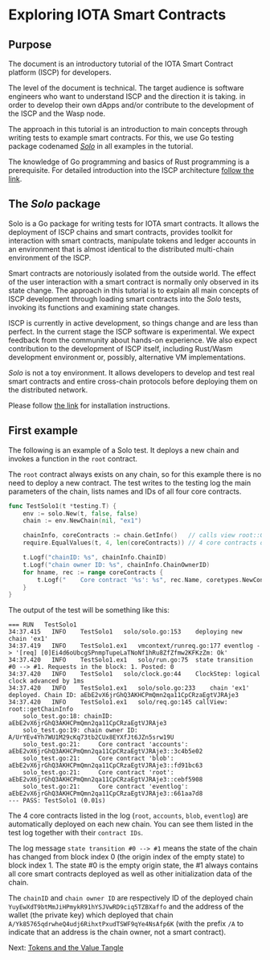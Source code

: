 # Exploring IOTA Smart Contracts

## Purpose
The document is an introductory tutorial of the IOTA Smart Contract 
platform (ISCP) for developers. 

The level of the document is technical. The target audience is software engineers who want 
to understand ISCP and the direction it is taking. in order to develop their own dApps 
and/or contribute to the development of the ISCP and the Wasp node. 

The approach in this tutorial is an introduction to main concepts through writing
tests to example smart contracts. 
For this, we use Go testing package codenamed [_Solo_](../../packages/solo/readme.md) in all examples in the tutorial.

The knowledge of Go programming and basics of Rust programming is a prerequisite. 
For detailed introduction into the ISCP architecture [follow the link](https://docs.google.com/document/d/1zNJZMdetCzwiBC85K6gWbnzgdT1RXuZCLsTclKdrVqc/edit?usp=sharing).

## The _Solo_ package
Solo is a Go package for writing tests for IOTA smart contracts. 
It allows the deployment of ISCP chains and smart contracts, provides toolkit for interaction with smart contracts, 
manipulate tokens and ledger accounts in an environment that is almost 
identical to the distributed multi-chain environment of the ISCP. 

Smart contracts are notoriously isolated from the outside world. 
The effect of the user interaction with a smart contract is normally only observed in its state change. 
The approach in this tutorial is to explain all main concepts of ISCP development through 
loading smart contracts into the _Solo_ tests, invoking its functions and examining state changes.

ISCP is currently in active development, so things change and are less than perfect. 
In the current stage the ISCP software is experimental. 
We expect feedback from the community about hands-on experience. 
We also expect contribution to the development of ISCP itself, including Rust/Wasm development environment 
or, possibly, alternative VM implementations. 

_Solo_ is not a toy environment. It allows developers to develop and test real smart contracts and 
entire cross-chain protocols before deploying them on the distributed network.

Please follow [the link](install.md) for installation instructions.

## First example
The following is an example of a Solo test. 
It deploys a new chain and invokes a function in the `root` contract. 

The `root` contract always exists on any chain, 
so for this example there is no need to deploy a new contract.
The test writes to the testing log the main parameters of the chain, lists names and IDs of all four core contracts.

```go
func TestSolo1(t *testing.T) {
	env := solo.New(t, false, false)
	chain := env.NewChain(nil, "ex1")

	chainInfo, coreContracts := chain.GetInfo()   // calls view root::GetInfo
	require.EqualValues(t, 4, len(coreContracts)) // 4 core contracts deployed by default

	t.Logf("chainID: %s", chainInfo.ChainID)
	t.Logf("chain owner ID: %s", chainInfo.ChainOwnerID)
	for hname, rec := range coreContracts {
		t.Logf("    Core contract '%s': %s", rec.Name, coretypes.NewContractID(chain.ChainID, hname))
	}
}
```

The output of the test will be something like this:

```
=== RUN   TestSolo1
34:37.415	INFO	TestSolo1	solo/solo.go:153	deploying new chain 'ex1'
34:37.419	INFO	TestSolo1.ex1	vmcontext/runreq.go:177	eventlog -> '[req] [0]Ei4d6oUbcgSPnmpTupeLaTNoNf1hRu8ZfZfmw2KFKzZm: Ok'
34:37.420	INFO	TestSolo1.ex1	solo/run.go:75	state transition #0 --> #1. Requests in the block: 1. Posted: 0
34:37.420	INFO	TestSolo1	solo/clock.go:44	ClockStep: logical clock advanced by 1ms
34:37.420	INFO	TestSolo1.ex1	solo/solo.go:233	chain 'ex1' deployed. Chain ID: aEbE2vX6jrGhQ3AKHCPmQmn2qa11CpCRzaEgtVJRAje3
34:37.420	INFO	TestSolo1.ex1	solo/req.go:145	callView: root::getChainInfo
    solo_test.go:18: chainID: aEbE2vX6jrGhQ3AKHCPmQmn2qa11CpCRzaEgtVJRAje3
    solo_test.go:19: chain owner ID: A/UrYEv4Yh7WU1M29cKq73tb2CUx8EYXfJt6JZn5srw19U
    solo_test.go:21:     Core contract 'accounts': aEbE2vX6jrGhQ3AKHCPmQmn2qa11CpCRzaEgtVJRAje3::3c4b5e02
    solo_test.go:21:     Core contract 'blob': aEbE2vX6jrGhQ3AKHCPmQmn2qa11CpCRzaEgtVJRAje3::fd91bc63
    solo_test.go:21:     Core contract 'root': aEbE2vX6jrGhQ3AKHCPmQmn2qa11CpCRzaEgtVJRAje3::cebf5908
    solo_test.go:21:     Core contract 'eventlog': aEbE2vX6jrGhQ3AKHCPmQmn2qa11CpCRzaEgtVJRAje3::661aa7d8
--- PASS: TestSolo1 (0.01s)
```
The 4 core contracts listed in the log (`root`, `accounts`, `blob`, `eventlog`) 
are automatically deployed on each new chain. You can see them listed in the test log together with their `contract IDs`.
 
The log message `state transition #0 --> #1` means the state of the chain has changed from block 
index 0 (the origin index of the empty state) to block index 1. 
The state #0 is the empty origin state, the #1 always contains all core smart contracts deployed as well as other 
initialization data of the chain.

The `chainID` and `chain owner ID` are respectively ID of the deployed chain `YuyEwXdT9btMmJiHPmykR91hYSJVwRD9ciq5TZBXaffo`
and the address of the wallet (the private key) which deployed that chain `A/Yk85765qdrwheQ4udj6RihxtPxudTSWF9qYe4NsAfp6K` 
(with the prefix `/A` to indicate that an address is the chain owner, not a smart contract).
 
Next: [Tokens and the Value Tangle](2.md)